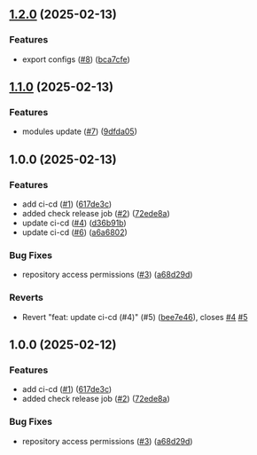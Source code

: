 ## [1.2.0](https://github.com/newo-ai/eslint-config-newo/compare/v1.1.0...v1.2.0) (2025-02-13)


### Features

* export configs ([#8](https://github.com/newo-ai/eslint-config-newo/issues/8)) ([bca7cfe](https://github.com/newo-ai/eslint-config-newo/commit/bca7cfe4e053aa216fdde029bef586941d015c50))

## [1.1.0](https://github.com/newo-ai/eslint-config-newo/compare/v1.0.0...v1.1.0) (2025-02-13)


### Features

* modules update ([#7](https://github.com/newo-ai/eslint-config-newo/issues/7)) ([9dfda05](https://github.com/newo-ai/eslint-config-newo/commit/9dfda05cf8ea70af2f603fcea481a039410ea572))

## 1.0.0 (2025-02-13)


### Features

* add ci-cd ([#1](https://github.com/newo-ai/eslint-config-newo/issues/1)) ([617de3c](https://github.com/newo-ai/eslint-config-newo/commit/617de3ca16db5a919b69619ce814448a36b7cb22))
* added check release job ([#2](https://github.com/newo-ai/eslint-config-newo/issues/2)) ([72ede8a](https://github.com/newo-ai/eslint-config-newo/commit/72ede8a0b1b17b1626c4da7e48a0190ab1bed0cf))
* update ci-cd ([#4](https://github.com/newo-ai/eslint-config-newo/issues/4)) ([d36b91b](https://github.com/newo-ai/eslint-config-newo/commit/d36b91bdf30fbd4495fc00c86e81566c0e9536ab))
* update ci-cd ([#6](https://github.com/newo-ai/eslint-config-newo/issues/6)) ([a6a6802](https://github.com/newo-ai/eslint-config-newo/commit/a6a680245d482c26a9bc1aba258db5221cbeb692))


### Bug Fixes

* repository access permissions ([#3](https://github.com/newo-ai/eslint-config-newo/issues/3)) ([a68d29d](https://github.com/newo-ai/eslint-config-newo/commit/a68d29dae381c2218c605408e7a4694d25713fea))


### Reverts

* Revert "feat: update ci-cd (#4)" (#5) ([bee7e46](https://github.com/newo-ai/eslint-config-newo/commit/bee7e46e77bc076f48aedfa1b02a27c777811a2e)), closes [#4](https://github.com/newo-ai/eslint-config-newo/issues/4) [#5](https://github.com/newo-ai/eslint-config-newo/issues/5)

## 1.0.0 (2025-02-12)


### Features

* add ci-cd ([#1](https://github.com/newo-ai/eslint-config-newo/issues/1)) ([617de3c](https://github.com/newo-ai/eslint-config-newo/commit/617de3ca16db5a919b69619ce814448a36b7cb22))
* added check release job ([#2](https://github.com/newo-ai/eslint-config-newo/issues/2)) ([72ede8a](https://github.com/newo-ai/eslint-config-newo/commit/72ede8a0b1b17b1626c4da7e48a0190ab1bed0cf))


### Bug Fixes

* repository access permissions ([#3](https://github.com/newo-ai/eslint-config-newo/issues/3)) ([a68d29d](https://github.com/newo-ai/eslint-config-newo/commit/a68d29dae381c2218c605408e7a4694d25713fea))
